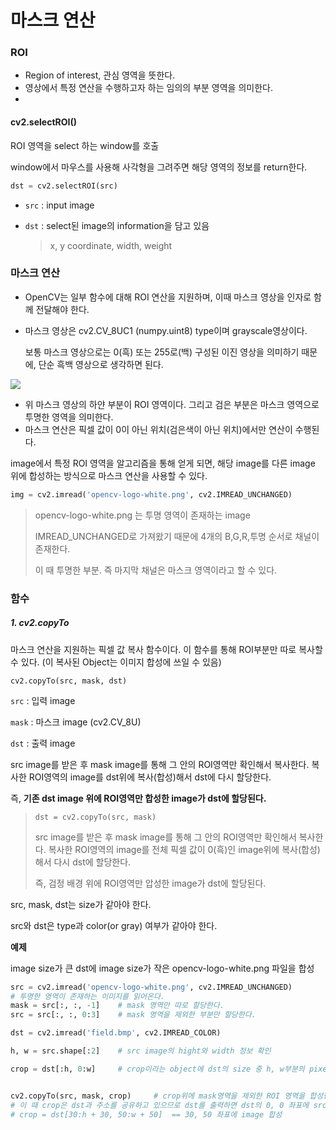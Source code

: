 # 마스크 연산

### ROI

- Region of interest, 관심 영역을 뜻한다.
- 영상에서 특정 연산을 수행하고자 하는 임의의 부분 영역을 의미한다.
- 

#### cv2.selectROI()

ROI 영역을 select 하는 window를 호출

window에서 마우스를 사용해 사각형을 그려주면 해당 영역의 정보를 return한다.

```python
dst = cv2.selectROI(src)
```

- `src` : input image

- `dst` :  select된 image의 information을 담고 있음

  > x, y coordinate, width, weight





### 마스크 연산

- OpenCV는 일부 함수에 대해 ROI 연산을 지원하며, 이때 마스크 영상을 인자로 함께 전달해야 한다.

- 마스크 영상은 cv2.CV_8UC1 (numpy.uint8) type이며 grayscale영상이다.  

  보통 마스크 영상으로는 0(흑) 또는 255로(백) 구성된 이진 영상을 의미하기 때문에, 단순 흑백 영상으로 생각하면 된다.

![](https://encrypted-tbn0.gstatic.com/images?q=tbn:ANd9GcT4WpN06_o5gXy-wsH7Ixb2zHKi2w6mmtJ6aGetIU0vMNkNOtaACbMrRGkjlBPPMoqHJ2A&usqp=CAU)

- 위 마스크 영상의 하얀 부분이 ROI 영역이다. 그리고 검은 부분은 마스크 영역으로 투명한 영역을 의미한다.
- 마스크 연산은 픽셀 값이 0이 아닌 위치(검은색이 아닌 위치)에서만 연산이 수행된다.



image에서 특정 ROI 영역을 알고리즘을 통해 얻게 되면, 해당 image를 다른 image 위에 합성하는 방식으로 마스크 연산을 사용할 수 있다.



```python
img = cv2.imread('opencv-logo-white.png', cv2.IMREAD_UNCHANGED)
```

> opencv-logo-white.png 는 투명 영역이 존재하는 image
>
> IMREAD_UNCHANGED로 가져왔기 때문에 4개의 B,G,R,투명 순서로 채널이 존재한다. 
>
> 이 때 투명한 부분. 즉 마지막 채널은 마스크 영역이라고 할 수 있다.



### 함수

##### 1. cv2.copyTo

마스크 연산을 지원하는 픽셀 값 복사 함수이다. 이 함수를 통해 ROI부분만 따로 복사할 수 있다. (이 복사된 Object는 이미지 합성에 쓰일 수 있음)

`cv2.copyTo(src, mask, dst)`

`src` : 입력 image

`mask` : 마스크 image (cv2.CV_8U)

`dst` : 출력 image

src image를 받은 후 mask image를 통해 그 안의 ROI영역만 확인해서 복사한다. 복사한 ROI영역의 image를 dst위에 복사(합성)해서 dst에 다시 할당한다.

즉, **기존 dst image 위에 ROI영역만 합성한 image가 dst에 할당된다.**

> `dst = cv2.copyTo(src, mask)`
>
> src image를 받은 후 mask image를 통해 그 안의 ROI영역만 확인해서 복사한다. 복사한 ROI영역의 image를 전체 픽셀 값이 0(흑)인 image위에 복사(합성)해서 다시 dst에 할당한다.
>
> 즉, 검정 배경 위에 ROI영역만 압성한 image가 dst에 할당된다.

src, mask, dst는 size가 같아야 한다.

src와 dst은 type과 color(or gray) 여부가 같아야 한다.



**예제** 

image size가 큰 dst에 image size가 작은 opencv-logo-white.png 파일을 합성

```python
src = cv2.imread('opencv-logo-white.png', cv2.IMREAD_UNCHANGED)
# 투명한 영역이 존재하는 이미지를 읽어온다.
mask = src[:, :, -1]  	# mask 영역만 따로 할당한다.
src = src[:, :, 0:3]	# mask 영역을 제외한 부분만 할당한다.

dst = cv2.imread('field.bmp', cv2.IMREAD_COLOR)

h, w = src.shape[:2] 	# src image의 hight와 width 정보 확인

crop = dst[:h, 0:w] 	# crop이라는 object에 dst의 size 중 h, w부분의 pixel들만 주소를 공유한다.


cv2.copyTo(src, mask, crop) 	# crop위에 mask영역을 제외한 ROI 영역을 합성한다.
# 이 때 crop은 dst과 주소를 공유하고 있으므로 dst를 출력하면 dst의 0, 0 좌표에 src image가 합성된 image를 확인할 수 있다.
# crop = dst[30:h + 30, 50:w + 50]  == 30, 50 좌표에 image 합성
```

